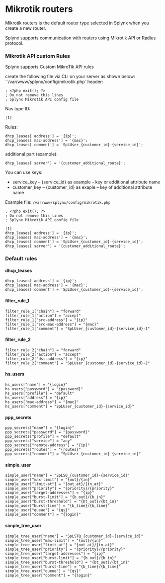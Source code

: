 Mikrotik routers
==========

Mikrotik routers is the default router type selected in Splynx when you create a new router.

Splynx supports communication with routers using Mikrotik API or Radius protocol.


### Mikrotik API custom Rules

Splynx supports Custom MikroTik API rules

create the following file via CLI on your server as shown below: 
``/var/www/splynx/config/mikrotik.php`
header:
```
; <?php exit(); ?>
; Do not remove this lines
; Splynx Mikrotik API config file
```
Nas type ID:
```
[1]
```
Rules:
```
dhcp_leases['address'] = '{ip}';
dhcp_leases['mac-address'] = '{mac}';
dhcp_leases['comment'] = 'SpLUser_{customer_id}-{service_id}';
```
additional part (example):
```
dhcp_leases['server'] = '{customer_additional_route}';
```
You can use keys:
* service_key – {service_id} as example – key or additional attribute name
* customer_key – {customer_id} as exaple – key of additional attribute name

Example file: `/var/www/splynx/config/mikrotik.php`
```
; <?php exit(); ?>
; Do not remove this lines
; Splynx Mikrotik API config file

[1]
dhcp_leases['address'] = '{ip}';
dhcp_leases['mac-address'] = '{mac}';
dhcp_leases['comment'] = 'SpLUser_{customer_id}-{service_id}';
dhcp_leases['server'] = '{customer_additional_route}';
```

### Default rules

#### dhcp_leases
```
dhcp_leases['address'] = '{ip}';
dhcp_leases['mac-address'] = '{mac}';
dhcp_leases['comment'] = 'SpLUser_{customer_id}-{service_id}';
```

#### filter_rule_1
```
filter_rule_1["chain"] = "forward"
filter_rule_1["action"] = "accept"
filter_rule_1["src-address"] = "{ip}"
filter_rule_1["src-mac-address"] = "{mac}"
filter_rule_1["comment"] = "SpLUser_{customer_id}-{service_id}-1"
```


#### filter_rule_2
```
filter_rule_2["chain"] = "forward"
filter_rule_2["action"] = "accept"
filter_rule_2["dst-address"] = "{ip}"
filter_rule_2["comment"] = "SpLUser_{customer_id}-{service_id}-2"
```

#### hs_users
```
hs_users["name"] = "{login}"
hs_users["password"] = "{password}"
hs_users["profile"] = "default"
hs_users["address"] = "{ip}"
hs_users["mac-address"] = "{mac}"
hs_users["comment"] = "SpLUser_{customer_id}-{service_id}"
```

#### ppp_secrets
```
ppp_secrets["name"] = "{login}"
ppp_secrets["password"] = "{password}"
ppp_secrets["profile"] = "default"
ppp_secrets["service"] = "any"
ppp_secrets["remote-address"] = "{ip}"
ppp_secrets["routes"] = "{routes}"
ppp_secrets["comment"] = "SpLUser_{customer_id}-{service_id}"
```

#### simple_user
```
simple_user["name"] = "SpLSQ_{customer_id}-{service_id}"
simple_user["max-limit"] = "{out}/{in}"
simple_user["limit-at"] = "{out_at}/{in_at}"
simple_user["priority"] = "{priority}/{priority}"
simple_user["target-addresses"] = "{ip}"
simple_user["burst-limit"] = "{b_out}/{b_in}"
simple_user["burst-threshold"] = "{bt_out}/{bt_in}"
simple_user["burst-time"] = "{b_time}/{b_time}"
simple_user["queue"] = "{qs}"
simple_user["comment"] = "{login}"
```

#### simple_tree_user
```
simple_tree_user["name"] = "SpLSTQ_{customer_id}-{service_id}"
simple_tree_user["max-limit"] = "{out}/{in}"
simple_tree_user["limit-at"] = "{out_at}/{in_at}"
simple_tree_user["priority"] = "{priority}/{priority}"
simple_tree_user["target-addresses"] = "{ip}"
simple_tree_user["burst-limit"] = "{b_out}/{b_in}"
simple_tree_user["burst-threshold"] = "{bt_out}/{bt_in}"
simple_tree_user["burst-time"] = "{b_time}/{b_time}"
simple_tree_user["queue"] = "{qs}"
simple_tree_user["comment"] = "{login}"
```
